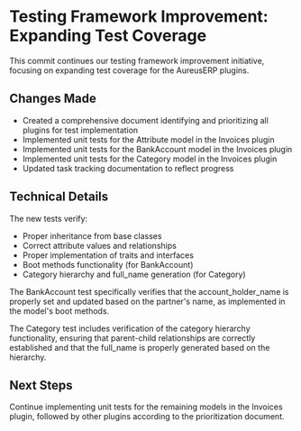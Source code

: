 # Testing Framework Improvement: Expanding Test Coverage

This commit continues our testing framework improvement initiative, focusing on expanding test coverage for the AureusERP plugins.

## Changes Made

- Created a comprehensive document identifying and prioritizing all plugins for test implementation
- Implemented unit tests for the Attribute model in the Invoices plugin
- Implemented unit tests for the BankAccount model in the Invoices plugin
- Implemented unit tests for the Category model in the Invoices plugin
- Updated task tracking documentation to reflect progress

## Technical Details

The new tests verify:
- Proper inheritance from base classes
- Correct attribute values and relationships
- Proper implementation of traits and interfaces
- Boot methods functionality (for BankAccount)
- Category hierarchy and full_name generation (for Category)

The BankAccount test specifically verifies that the account_holder_name is properly set and updated based on the partner's name, as implemented in the model's boot methods.

The Category test includes verification of the category hierarchy functionality, ensuring that parent-child relationships are correctly established and that the full_name is properly generated based on the hierarchy.

## Next Steps

Continue implementing unit tests for the remaining models in the Invoices plugin, followed by other plugins according to the prioritization document.
